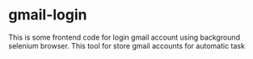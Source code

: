 # gmail-login
This is some frontend code for login gmail account using background selenium browser. This tool for store gmail accounts for automatic task

